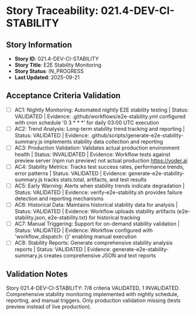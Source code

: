 # Story Traceability: 021.4-DEV-CI-STABILITY

## Story Information
- **Story ID**: 021.4-DEV-CI-STABILITY
- **Story Title**: E2E Stability Monitoring
- **Story Status**: IN_PROGRESS
- **Last Updated**: 2025-09-21

## Acceptance Criteria Validation

- [ ] AC1: Nightly Monitoring: Automated nightly E2E stability testing | Status: VALIDATED | Evidence: .github/workflows/e2e-stability.yml configured with cron schedule '0 3 * * *' for daily 03:00 UTC execution
- [ ] AC2: Trend Analysis: Long-term stability trend tracking and reporting | Status: VALIDATED | Evidence: .github/scripts/generate-e2e-stability-summary.js implements stability data collection and reporting
- [ ] AC3: Production Validation: Validates actual production environment health | Status: INVALIDATED | Evidence: Workflow tests against preview server (npm run preview) not actual production https://voder.ai
- [ ] AC4: Stability Metrics: Tracks test success rates, performance trends, error patterns | Status: VALIDATED | Evidence: generate-e2e-stability-summary.js tracks stats.total, artifacts, and test results
- [ ] AC5: Early Warning: Alerts when stability trends indicate degradation | Status: VALIDATED | Evidence: verify-e2e-stability.sh provides failure detection and reporting mechanisms
- [ ] AC6: Historical Data: Maintains historical stability data for analysis | Status: VALIDATED | Evidence: Workflow uploads stability artifacts (e2e-stability.json, e2e-stability.txt) for historical tracking
- [ ] AC7: Manual Triggering: Support for on-demand stability validation | Status: VALIDATED | Evidence: Workflow configured with 'workflow_dispatch: {}' enabling manual execution
- [ ] AC8: Stability Reports: Generate comprehensive stability analysis reports | Status: VALIDATED | Evidence: generate-e2e-stability-summary.js creates comprehensive JSON and text reports

## Validation Notes
Story 021.4-DEV-CI-STABILITY: 7/8 criteria VALIDATED, 1 INVALIDATED. Comprehensive stability monitoring implemented with nightly schedule, reporting, and manual triggers. Only production validation missing (tests preview instead of live production).